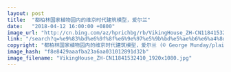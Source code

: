 ```yaml
---
layout: post
title:  "都柏林国家植物园内的维京时代建筑模型，爱尔兰"
date:   "2018-04-12 16:00:00 +0800"
image_url: "http://cn.bing.com/az/hprichbg/rb/VikingHouse_ZH-CN11841532410_1920x1080.jpg"
link: "/search?q=%e9%83%bd%e6%9f%8f%e6%9e%97%e5%9b%bd%e5%ae%b6%e6%a4%8d%e7%89%a9%e5%9b%ad&form=hpcapt&mkt=zh-cn"
copyright: "都柏林国家植物园内的维京时代建筑模型，爱尔兰 (© George Munday/plainpicture)"
image_hash: "f8e8429aaafba23a6aa031012891d32b"
image_filename: "VikingHouse_ZH-CN11841532410_1920x1080.jpg"
---
```

